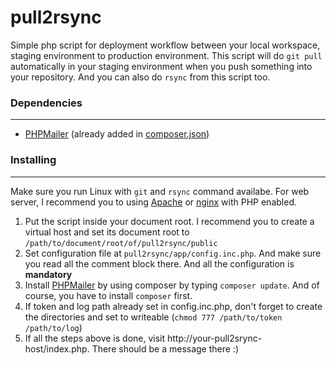 # pull2rsync

Simple php script for deployment workflow between your local workspace, staging environment to production environment. This script will do  `git pull` automatically in your staging environment when you push something into your repository. And you can also do `rsync` from this script too.

### Dependencies


----------


 - [PHPMailer](https://github.com/PHPMailer/PHPMailer) (already added in [composer.json](composer.json))

### Installing


----------


Make sure you run Linux with `git` and `rsync` command availabe. For web server, I recommend you to using [Apache](http://apache.org/) or [nginx](http://nginx.org) with PHP enabled.

 1. Put the script inside your document root. I recommend you to create a virtual host and set its document root to `/path/to/document/root/of/pull2rsync/public`
 2. Set configuration file at `pull2rsync/app/config.inc.php`. And make sure you read all the comment block there. And all the configuration is **mandatory**
 3. Install [PHPMailer](https://github.com/PHPMailer/PHPMailer) by using composer by typing `composer update`. And of course, you have to install `composer` first.
 4. If token and log path already set in config.inc.php, don't forget to create the directories and set to writeable (`chmod 777 /path/to/token /path/to/log`)
 5. If all the steps above is done, visit http://your-pull2srync-host/index.php. There should be a message there :)
